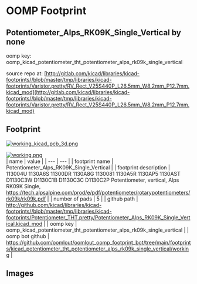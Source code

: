 # OOMP Footprint  
## Potentiometer_Alps_RK09K_Single_Vertical  by none  
  
oomp key: oomp_kicad_potentiometer_tht_potentiometer_alps_rk09k_single_vertical  
  
source repo at: [http://gitlab.com/kicad/libraries/kicad-footprints//blob/master/tmp/libraries/kicad-footprints/Varistor.pretty/RV_Rect_V25S440P_L26.5mm_W8.2mm_P12.7mm.kicad_mod](http://gitlab.com/kicad/libraries/kicad-footprints//blob/master/tmp/libraries/kicad-footprints/Varistor.pretty/RV_Rect_V25S440P_L26.5mm_W8.2mm_P12.7mm.kicad_mod)  
## Footprint  
  
[![working_kicad_pcb_3d.png](working_kicad_pcb_3d_600.png)](working_kicad_pcb_3d.png)  
  
[![working.png](working_600.png)](working.png)  
| name | value | 
| --- | --- | 
| footprint name | Potentiometer_Alps_RK09K_Single_Vertical | 
| footprint description | 113004U 1130A6S 11300DR 1130A8G 1130081 1130A5R 1130AP5 1130AST  D1130C3W D1130C1B D1130C3C D1130C2P Potentiometer, vertical, Alps RK09K Single, https://tech.alpsalpine.com/prod/e/pdf/potentiometer/rotarypotentiometers/rk09k/rk09k.pdf | 
| number of pads | 5 | 
| github path | http://github.com/kicad/libraries/kicad-footprints//blob/master/tmp/libraries/kicad-footprints/Potentiometer_THT.pretty/Potentiometer_Alps_RK09K_Single_Vertical.kicad_mod | 
| oomp key | oomp_kicad_potentiometer_tht_potentiometer_alps_rk09k_single_vertical | 
| oomp bot github | https://github.com/oomlout/oomlout_oomp_footprint_bot/tree/main/footprints/kicad_potentiometer_tht_potentiometer_alps_rk09k_single_vertical/working | 
## Images  
